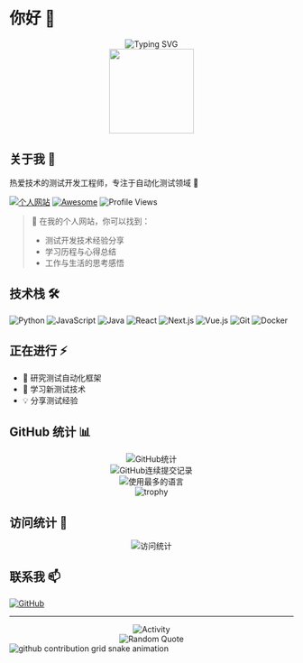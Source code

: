 # 你好 👋

<div align="center">
  <img src="https://readme-typing-svg.herokuapp.com?font=Fira+Code&pause=1000&color=F75C7E&center=true&vCenter=true&width=435&lines=热爱技术的测试开发工程师;专注于自动化测试领域" alt="Typing SVG" />
</div>

<div align="center">
  <img height="150" src="https://cdn.jsdelivr.net/gh/sun0225SUN/sun0225SUN/assets/images/coding.gif"/>
</div>

## 关于我 🎯
热爱技术的测试开发工程师，专注于自动化测试领域 🚀

[![个人网站](https://img.shields.io/badge/Website-ktovoz.com-F75C7E?style=flat-square&logo=firefox&logoColor=white)](https://ktovoz.com)
[![Awesome](https://cdn.rawgit.com/sindresorhus/awesome/d7305f38d29fed78fa85652e3a63e154dd8e8829/media/badge.svg)](https://ktovoz.com)
![Profile Views](https://komarev.com/ghpvc/?username=ktovoz&style=flat-square&color=F75C7E)

> 📝 在我的个人网站，你可以找到：
> - 测试开发技术经验分享
> - 学习历程与心得总结
> - 工作与生活的思考感悟

## 技术栈 🛠️
![Python](https://img.shields.io/badge/-Python-3776AB?style=flat-square&logo=python&logoColor=white)
![JavaScript](https://img.shields.io/badge/-JavaScript-F7DF1E?style=flat-square&logo=javascript&logoColor=black)
![Java](https://img.shields.io/badge/-Java-007396?style=flat-square&logo=java&logoColor=white)
![React](https://img.shields.io/badge/-React-61DAFB?style=flat-square&logo=react&logoColor=black)
![Next.js](https://img.shields.io/badge/-Next.js-000000?style=flat-square&logo=next.js&logoColor=white)
![Vue.js](https://img.shields.io/badge/-Vue.js-4FC08D?style=flat-square&logo=vue.js&logoColor=white)
![Git](https://img.shields.io/badge/-Git-F05032?style=flat-square&logo=git&logoColor=white)
![Docker](https://img.shields.io/badge/-Docker-2496ED?style=flat-square&logo=docker&logoColor=white)

## 正在进行 ⚡
- 🔭 研究测试自动化框架
- 🌱 学习新测试技术
- 💡 分享测试经验

## GitHub 统计 📊
<div align="center">
  <img src="https://github-readme-stats.vercel.app/api?username=ktovoz&show_icons=true&theme=radical" alt="GitHub统计" />
</div>

<div align="center">
  <img src="https://github-readme-streak-stats.herokuapp.com/?user=ktovoz&theme=radical" alt="GitHub连续提交记录" />
</div>

<div align="center">
  <img src="https://github-readme-stats.vercel.app/api/top-langs/?username=ktovoz&layout=compact&theme=radical" alt="使用最多的语言" />
</div>

<div align="center">
  <img src="https://github-profile-trophy.vercel.app/?username=ktovoz&theme=radical&row=1&column=6" alt="trophy" />
</div>

## 访问统计 👀
<div align="center">
  <img src="https://moe-counter.glitch.me/get/@ktovoz?theme=rule34" alt="访问统计" />
</div>

## 联系我 📫
[![GitHub](https://img.shields.io/badge/-GitHub-181717?style=flat-square&logo=github&logoColor=white)](https://github.com/ktovoz)

---

<div align="center">
  <img src="https://github-readme-activity-graph.vercel.app/graph?username=ktovoz&theme=xcode&bg_color=FF000000&hide_border=true" alt="Activity"/>
</div>

<div align="center">
  <img src="https://quotes-github-readme.vercel.app/api?type=horizontal&theme=radical" alt="Random Quote"/>
</div>

<!-- Snake Code Contribution Map -->
<picture>
  <source media="(prefers-color-scheme: dark)" srcset="https://raw.githubusercontent.com/ktovoz/ktovoz/output/github-contribution-grid-snake-dark.svg">
  <source media="(prefers-color-scheme: light)" srcset="https://raw.githubusercontent.com/ktovoz/ktovoz/output/github-contribution-grid-snake.svg">
  <img alt="github contribution grid snake animation" src="https://raw.githubusercontent.com/ktovoz/ktovoz/output/github-contribution-grid-snake.svg">
</picture>

